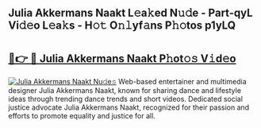 ## Julia Akkermans Naakt L𝚎a𝚔ed N𝚞𝚍e - Part-qyL Vi𝚍𝚎o L𝚎a𝚔s - H𝚘𝚝 O𝚗𝚕yf𝚊ns P𝚑𝚘tos p1yLQ

# <h2><a href="http://kfdl4x.oniu.top/?m=Julia+Akkermans+Naakt">🔗👉 🔴 Julia Akkermans Naakt P𝚑ot𝚘𝚜 V𝚒d𝚎o</a></h2>

[![Julia Akkermans Naakt Nu𝚍e𝚜](https://i.imgur.com/0qMVB7G.gif)](http://kfdl4x.oniu.top/?m=Julia+Akkermans+Naakt)
Web-based entertainer and multimedia designer Julia Akkermans Naakt, known for sharing dance and lifestyle ideas through trending dance trends and short videos. Dedicated social justice advocate Julia Akkermans Naakt, recognized for their passion and efforts to promote equality and justice for all.  
